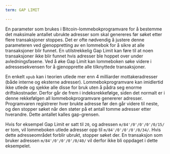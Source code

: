 ```yaml
---
term: GAP LIMIT

---
```

En parameter som brukes i Bitcoin-lommebokprogramvare for å bestemme det maksimale antallet ubrukte adresser som skal genereres før søket etter flere transaksjoner stoppes. Det er ofte nødvendig å justere denne parameteren ved gjenoppretting av en lommebok for å sikre at alle transaksjoner blir funnet. En utilstrekkelig Gap Limit kan føre til at noen transaksjoner ikke blir funnet hvis adresser ble hoppet over under avledningsfasene. Ved å øke Gap Limit kan lommeboken søke videre i adressesekvensen for å gjenopprette alle tilknyttede transaksjoner.

En enkelt `xpub` kan i teorien utlede mer enn 4 milliarder mottakeradresser (både interne og eksterne adresser). Lommebokprogramvare kan imidlertid ikke utlede og sjekke alle disse for bruk uten å pådra seg enorme driftskostnader. Derfor går de frem i indeksrekkefølge, siden det normalt er i denne rekkefølgen all lommebokprogramvare genererer adresser. Programvaren registrerer hver brukte adresse før den går videre til neste, og den stopper søket når den støter på et antall tomme adresser etter hverandre. Dette antallet kalles gap-grensen.

Hvis for eksempel Gap Limit er satt til `20`, og adressen `m/84'/0'/0'/0'/0/15/` er tom, vil lommeboken utlede adresser opp til `m/84'/0'/0'/0'/0/34/`. Hvis dette adresseområdet forblir ubrukt, stopper søket der. En transaksjon som bruker adressen `m/84'/0'/0'/0'/0/40/` vil derfor ikke bli oppdaget i dette eksempelet.